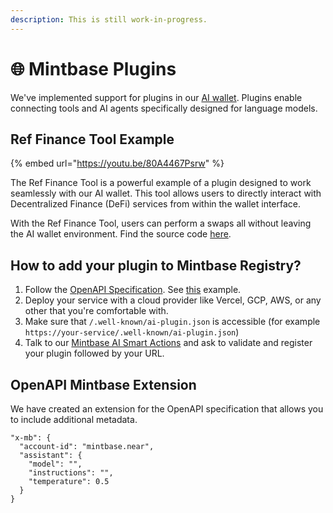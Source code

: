 ```yaml
---
description: This is still work-in-progress.
---
```


# 🌐 Mintbase Plugins

We've implemented support for plugins in our [AI wallet](https://wallet.mintbase.xyz). Plugins enable connecting tools and AI agents specifically designed for language models.

## Ref Finance Tool Example

{% embed url="https://youtu.be/80A4467Psrw" %}

The Ref Finance Tool is a powerful example of a plugin designed to work seamlessly with our AI wallet. This tool allows users to directly interact with Decentralized Finance (DeFi) services from within the wallet interface.

With the Ref Finance Tool, users can perform a swaps all without leaving the AI wallet environment. Find the source code [here](https://github.com/Mintbase/smart-actions-tool-example/tree/main).

## How to add your plugin to Mintbase Registry?

1. Follow the [OpenAPI Specification](https://swagger.io/specification/). See [this](https://github.com/Mintbase/smart-actions-tool-example/blob/main/spec.json) example.
2. Deploy your service with a cloud provider like Vercel, GCP, AWS, or any other that you're comfortable with.
3. Make sure that `/.well-known/ai-plugin.json` is accessible (for example `https://your-service/.well-known/ai-plugin.json`)
4. Talk to our [Mintbase AI Smart Actions](https://wallet.mintbase.xyz/) and ask to validate and register your plugin followed by your URL.

## OpenAPI Mintbase Extension

We have created an extension for the OpenAPI specification that allows you to include additional metadata.

```
"x-mb": {
  "account-id": "mintbase.near",
  "assistant": {
    "model": "",
    "instructions": "",
    "temperature": 0.5
  }
}
```
